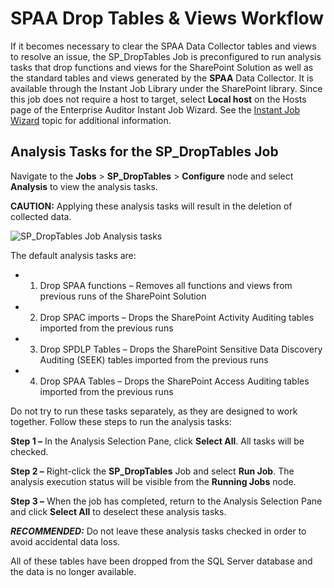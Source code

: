 # SPAA Drop Tables & Views Workflow

If it becomes necessary to clear the SPAA Data Collector tables and views to resolve an issue, the
SP_DropTables Job is preconfigured to run analysis tasks that drop functions and views for the
SharePoint Solution as well as the standard tables and views generated by the **SPAA** Data
Collector. It is available through the Instant Job Library under the SharePoint library. Since this
job does not require a host to target, select **Local host** on the Hosts page of the Enterprise
Auditor Instant Job Wizard. See the
[Instant Job Wizard](/docs/accessanalyzer/11.6/admin/jobs/instantjobs/overview.md)
topic for additional information.

## Analysis Tasks for the SP_DropTables Job

Navigate to the **Jobs** > **SP_DropTables** > **Configure** node and select **Analysis** to view
the analysis tasks.

**CAUTION:** Applying these analysis tasks will result in the deletion of collected data.

![SP_DropTables Job Analysis tasks](/img/product_docs/accessanalyzer/11.6/accessanalyzer/admin/datacollector/spaa/droptablesanalysis.webp)

The default analysis tasks are:

-   1. Drop SPAA functions – Removes all functions and views from previous runs of the SharePoint
       Solution
-   2. Drop SPAC imports – Drops the SharePoint Activity Auditing tables imported from the previous
       runs
-   3. Drop SPDLP Tables – Drops the SharePoint Sensitive Data Discovery Auditing (SEEK) tables
       imported from the previous runs
-   4. Drop SPAA Tables – Drops the SharePoint Access Auditing tables imported from the previous
       runs

Do not try to run these tasks separately, as they are designed to work together. Follow these steps
to run the analysis tasks:

**Step 1 –** In the Analysis Selection Pane, click **Select All**. All tasks will be checked.

**Step 2 –** Right-click the **SP_DropTables** Job and select **Run Job**. The analysis execution
status will be visible from the **Running Jobs** node.

**Step 3 –** When the job has completed, return to the Analysis Selection Pane and click **Select
All** to deselect these analysis tasks.

**_RECOMMENDED:_** Do not leave these analysis tasks checked in order to avoid accidental data loss.

All of these tables have been dropped from the SQL Server database and the data is no longer
available.
